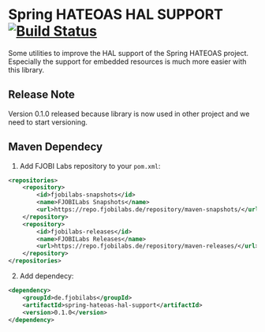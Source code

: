 # Spring HATEOAS HAL SUPPORT [![Build Status](https://build.fjobilabs.de/job/spring-hateoas-hal-support/job/master/badge/icon)](https://build.fjobilabs.de/blue/organizations/jenkins/spring-hateoas-hal-support/)

Some utilities to improve the HAL support of the Spring HATEOAS project. Especially the support for
embedded resources is much more easier with this library.


## Release Note

Version 0.1.0 released because library is now used in other project and we need to start versioning.

## Maven Dependecy

1. Add FJOBI Labs repository to your `pom.xml`:

```xml
<repositories>
    <repository>
        <id>fjobilabs-snapshots</id>
        <name>FJOBILabs Snapshots</name>
        <url>https://repo.fjobilabs.de/repository/maven-snapshots/</url>
    </repository>
    <repository>
        <id>fjobilabs-releases</id>
        <name>FJOBILabs Releases</name>
        <url>https://repo.fjobilabs.de/repository/maven-releases/</url>
    </repository>
</repositories>
```

2. Add dependecy:

```xml
<dependency>
    <groupId>de.fjobilabs</groupId>
    <artifactId>spring-hateoas-hal-support</artifactId>
    <version>0.1.0</version>
</dependency>
```